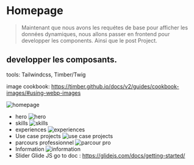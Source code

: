 # Homepage

>Maintenant que nous avons les requétes de base pour afficher les données dynamiques, nous allons passer en frontend pour developper les components.
>Ainsi que le post Project.

## developper les composants.

tools: Tailwindcss, Timber/Twig

image cookbook: https://timber.github.io/docs/v2/guides/cookbook-images/#using-webp-images

![homepage](./homepage.png)

- hero
  ![hero](./hero.png)
- skills
  ![skills](./skills.png)
- experiences
  ![experiences](./parcour-pro.png)
- Use case projects
  ![use case projects](./usecase-projet.png)
- parcours professionnel
  ![parcour pro](./parcour-pro.png)
- Information
  ![information](./information.png)
- Slider
  Glide JS go to doc : https://glidejs.com/docs/getting-started/
